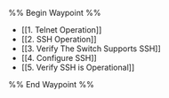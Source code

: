 %% Begin Waypoint %%
- [[1. Telnet Operation]]
- [[2. SSH Operation]]
- [[3. Verify The Switch Supports SSH]]
- [[4. Configure SSH]]
- [[5. Verify SSH is Operational]]

%% End Waypoint %%

